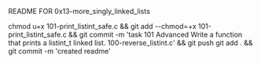 README FOR 0x13-more_singly_linked_lists

chmod u+x 101-print_listint_safe.c && git add --chmod=+x 101-print_listint_safe.c && git commit -m 'task 101 Advanced Write a function that prints a listint_t linked list. 100-reverse_listint.c' && git push
git add . && git commit -m 'created readme'